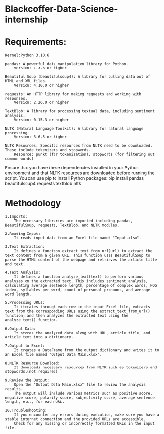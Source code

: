# Blackcoffer-Data-Science-internship
# Requirements:
    Kernel:Python 3.10.6

    pandas: A powerful data manipulation library for Python.
        Version: 1.3.3 or higher

    Beautiful Soup (beautifulsoup4): A library for pulling data out of HTML and XML files.
        Version: 4.10.0 or higher

    requests: An HTTP library for making requests and working with responses.
        Version: 2.26.0 or higher

    TextBlob: A library for processing textual data, including sentiment analysis.
        Version: 0.15.3 or higher

    NLTK (Natural Language Toolkit): A library for natural language processing.
        Version: 3.6.5 or higher

    NLTK Resources: Specific resources from NLTK need to be downloaded. These include tokenizers and stopwords.
        Resource: punkt (for tokenization), stopwords (for filtering out common words)

Ensure that you have these dependencies installed in your Python environment and that NLTK resources are downloaded before running the script. You can use pip to install Python packages:
pip install pandas beautifulsoup4 requests textblob nltk

# Methodology

    1.Imports:
        The necessary libraries are imported including pandas, BeautifulSoup, requests, TextBlob, and NLTK modules.

    2.Reading Input:
        It reads input data from an Excel file named "Input.xlsx".

    3.Text Extraction:
        It defines a function extract_text_from_url(url) to extract the text content from a given URL. This function uses BeautifulSoup to parse the HTML content of the webpage and retrieves the article title and text.

    4.Text Analysis: 
        It defines a function analyze_text(text) to perform various analyses on the extracted text. This includes sentiment analysis, calculating average sentence length, percentage of complex words, FOG index, syllables per word, count of personal pronouns, and average word length.

    5.Processing URLs: 
        It iterates through each row in the input Excel file, extracts text from the corresponding URLs using the extract_text_from_url() function, and then analyzes the extracted text using the analyze_text() function.

    6.Output Data: 
        It stores the analyzed data along with URL, article title, and article text into a dictionary.

    7.Output to Excel: 
        It creates a DataFrame from the output dictionary and writes it to an Excel file named "Output Data Main.xlsx".

    8.NLTK Resource Download: 
        It downloads necessary resources from NLTK such as tokenizers and stopwords.(not required)

    9.Review the Output:
        Open the "Output Data Main.xlsx" file to review the analysis results.
        The output will include various metrics such as positive score, negative score, polarity score, subjectivity score, average sentence length, etc., for each URL.

    10.Troubleshooting:
        If you encounter any errors during execution, make sure you have a stable internet connection and the provided URLs are accessible.
        Check for any missing or incorrectly formatted URLs in the input file.
